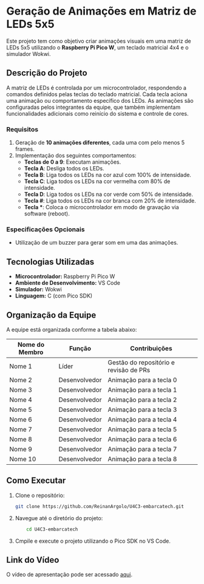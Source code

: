 # Geração de Animações em Matriz de LEDs 5x5

Este projeto tem como objetivo criar animações visuais em uma matriz de LEDs 5x5 utilizando o **Raspberry Pi Pico W**, um teclado matricial 4x4 e o simulador Wokwi. 

## Descrição do Projeto

A matriz de LEDs é controlada por um microcontrolador, respondendo a comandos definidos pelas teclas do teclado matricial. Cada tecla aciona uma animação ou comportamento específico dos LEDs. As animações são configuradas pelos integrantes da equipe, que também implementam funcionalidades adicionais como reinício do sistema e controle de cores.

### Requisitos
1. Geração de **10 animações diferentes**, cada uma com pelo menos 5 frames.
2. Implementação dos seguintes comportamentos:
   - **Teclas de 0 a 9**: Executam animações.
   - **Tecla A**: Desliga todos os LEDs.
   - **Tecla B**: Liga todos os LEDs na cor azul com 100% de intensidade.
   - **Tecla C**: Liga todos os LEDs na cor vermelha com 80% de intensidade.
   - **Tecla D**: Liga todos os LEDs na cor verde com 50% de intensidade.
   - **Tecla #**: Liga todos os LEDs na cor branca com 20% de intensidade.
   - **Tecla \***: Coloca o microcontrolador em modo de gravação via software (reboot).

### Especificações Opcionais
- Utilização de um buzzer para gerar som em uma das animações.

## Tecnologias Utilizadas
- **Microcontrolador:** Raspberry Pi Pico W
- **Ambiente de Desenvolvimento:** VS Code
- **Simulador:** Wokwi
- **Linguagem:** C (com Pico SDK)

## Organização da Equipe
A equipe está organizada conforme a tabela abaixo:

| Nome do Membro      | Função                  | Contribuições                        |
|---------------------|-------------------------|--------------------------------------|
| Nome 1              | Líder                  | Gestão do repositório e revisão de PRs |
| Nome 2              | Desenvolvedor          | Animação para a tecla 0              |
| Nome 3              | Desenvolvedor          | Animação para a tecla 1              |
| Nome 4              | Desenvolvedor          | Animação para a tecla 2              |
| Nome 5              | Desenvolvedor          | Animação para a tecla 3              |
| Nome 6              | Desenvolvedor          | Animação para a tecla 4              |
| Nome 7              | Desenvolvedor          | Animação para a tecla 5              |
| Nome 8              | Desenvolvedor          | Animação para a tecla 6              |
| Nome 9              | Desenvolvedor          | Animação para a tecla 7              |
| Nome 10             | Desenvolvedor          | Animação para a tecla 8              |


## Como Executar
1. Clone o repositório:
   ```bash
   git clone https://github.com/ReinanArgolo/U4C3-embarcatech.git

2. Navegue até o diretório do projeto:
    ```bash
        cd U4C3-embarcatech

3. Cmpile e execute o projeto utilizando o Pico SDK no VS Code.


## Link do Vídeo
O vídeo de apresentação pode ser acessado [aqui](#).